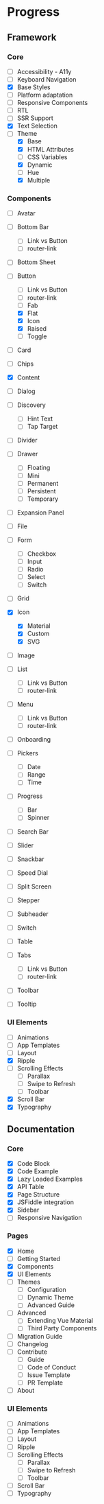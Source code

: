 # Progress

## Framework

### Core
  - [ ] Accessibility - A11y
  - [ ] Keyboard Navigation
  - [x] Base Styles
  - [ ] Platform adaptation
  - [ ] Responsive Components
  - [ ] RTL
  - [ ] SSR Support
  - [x] Text Selection
  - [ ] Theme
    - [x] Base
    - [x] HTML Attributes
    - [ ] CSS Variables
    - [x] Dynamic
    - [ ] Hue
    - [x] Multiple

### Components
  - [ ] Avatar
  - [ ] Bottom Bar
    - [ ] Link vs Button
    - [ ] router-link

  - [ ] Bottom Sheet
  - [ ] Button
    - [ ] Link vs Button
    - [ ] router-link
    - [ ] Fab
    - [x] Flat
    - [x] Icon
    - [x] Raised
    - [ ] Toggle

  - [ ] Card
  - [ ] Chips
  - [x] Content
  - [ ] Dialog
  - [ ] Discovery
    - [ ] Hint Text
    - [ ] Tap Target

  - [ ] Divider
  - [ ] Drawer
    - [ ] Floating
    - [ ] Mini
    - [ ] Permanent
    - [ ] Persistent
    - [ ] Temporary

  - [ ] Expansion Panel
  - [ ] File
  - [ ] Form
    - [ ] Checkbox
    - [ ] Input
    - [ ] Radio
    - [ ] Select
    - [ ] Switch

  - [ ] Grid
  - [x] Icon
    - [x] Material
    - [x] Custom
    - [x] SVG

  - [ ] Image
  - [ ] List
    - [ ] Link vs Button
    - [ ] router-link

  - [ ] Menu
    - [ ] Link vs Button
    - [ ] router-link

  - [ ] Onboarding

  - [ ] Pickers
    - [ ] Date
    - [ ] Range
    - [ ] Time

  - [ ] Progress
    - [ ] Bar
    - [ ] Spinner

  - [ ] Search Bar
  - [ ] Slider
  - [ ] Snackbar
  - [ ] Speed Dial
  - [ ] Split Screen
  - [ ] Stepper
  - [ ] Subheader
  - [ ] Switch
  - [ ] Table
  - [ ] Tabs
    - [ ] Link vs Button
    - [ ] router-link

  - [ ] Toolbar
  - [ ] Tooltip

### UI Elements
  - [ ] Animations
  - [ ] App Templates
  - [ ] Layout
  - [x] Ripple
  - [ ] Scrolling Effects
    - [ ] Parallax
    - [ ] Swipe to Refresh
    - [ ] Toolbar

  - [x] Scroll Bar
  - [x] Typography

## Documentation

### Core
  - [x] Code Block
  - [x] Code Example
  - [x] Lazy Loaded Examples
  - [x] API Table
  - [x] Page Structure
  - [x] JSFiddle integration
  - [x] Sidebar
  - [ ] Responsive Navigation

### Pages
  - [x] Home
  - [ ] Getting Started
  - [x] Components
  - [x] UI Elements
  - [ ] Themes
    - [ ] Configuration
    - [ ] Dynamic Theme
    - [ ] Advanced Guide

  - [ ] Advanced
    - [ ] Extending Vue Material
    - [ ] Third Party Components

  - [ ] Migration Guide
  - [ ] Changelog
  - [ ] Contribute
    - [ ] Guide
    - [ ] Code of Conduct
    - [ ] Issue Template
    - [ ] PR Template

  - [ ] About

### UI Elements
  - [ ] Animations
  - [ ] App Templates
  - [ ] Layout
  - [ ] Ripple
  - [ ] Scrolling Effects
    - [ ] Parallax
    - [ ] Swipe to Refresh
    - [ ] Toolbar

  - [ ] Scroll Bar
  - [ ] Typography
